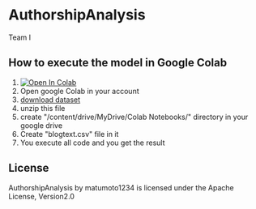 # AuthorshipAnalysis

Team I

## How to execute the model in Google Colab

1. [![Open In Colab](https://colab.research.google.com/assets/colab-badge.svg)](https://colab.research.google.com/github/matumoto1234/AuthorshipAnalysis/blob/main/main.ipynb)
2. Open google Colab in your account
3. [download dataset](https://www.kaggle.com/datasets/rtatman/blog-authorship-corpus/download?datasetVersionNumber=2)
4. unzip this file
5. create "/content/drive/MyDrive/Colab Notebooks/" directory in your google drive
6. Create "blogtext.csv" file in it
7. You execute all code and you get the result

## License

AuthorshipAnalysis by matumoto1234 is licensed under the Apache License, Version2.0
